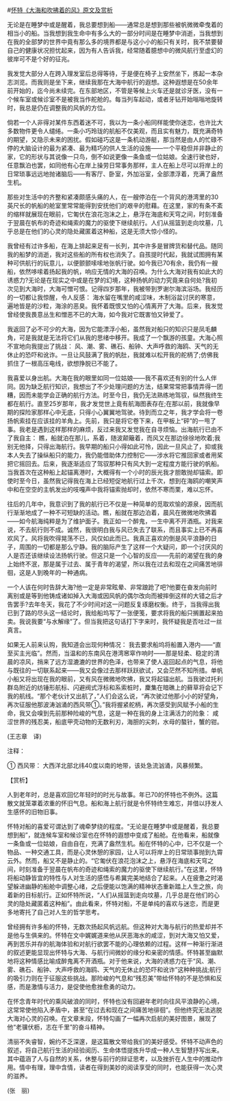#[怀特《大海和吹拂着的风》原文及赏析](https://www.vrrw.net/wx/12383.html)

无论是在睡梦中或是醒着，我总要想到船——通常总是想到那些被帆微微牵曳着的相当小的船。当我想到我生命中有多么大的一部分时间是在睡梦中消逝，当我想到在我的全部梦的世界中竟有那么多的境界都是与这小小的船只有关时，我不禁要替自己的健康状况担忧起来，因为有人告诉我，经常随着臆想中的微风航行至虚幻的彼岸可不是个好的征兆。

我发觉大部分人在跨入理发室后总得等待，于是便在椅子上安然坐下，拣起一本杂志浏览。而我则是坐下来，继续我那在大海中航行的遐想。这种遐想是在50余年前开始的，迄今尚未续完。在东部地区，不管是等候上火车还是就诊牙医，没有一个候车室或候诊室不是被我当作舵舱的。每当列车起动，或者牙钻开始嗡嗡地旋转时，我总是仍在调整我的风帆的方位。

倘若一个人非得对某件东西着迷不可，我以为一条小船同样能使你迷恋，也许比大多数物件更令人缱绻。一条小巧玲珑的航船不仅美观，而且实有魅力，既充满奇特的期望，又隐示未来的困扰。假如碰巧这是一条机动游艇，那当然是由人的忙碌不停的大脑设计的最为紧凑、最为精巧的供人生活的设施——一个平稳但并非静止的家，它的形状与其说像一只鸟，倒不如说更像一条鱼或一位姑娘。全速行驶也好，任意飘泊也罢，如同他有心在岸上操劳日常事务那样，主人在船上尽可以将岸上的日常琐事远远地抛诸脑后——有客厅、卧室，外加浴室，全部漂浮着，充满了盎然生机。

那些对生活中的齐整和紧凑颇感头痛的人，在一艘停泊在一个背风的港湾里的30英尺长的帆船的舱室里常常能得到安抚他们的艰辛的慰藉。在这里，家的有条不紊的缩样就展现在眼前，它匍伏在浪花泡沫之上，悬浮在海底和天穹之间，时刻准备于翌晨在帆布的奇迹和绳索的魔力的驱使下继续航行。人们从摇篮到走向坟墓，几乎总是在他们的心灵的隐处藏匿着这种船，这是无须大惊小怪的。



我曾经有过许多船，在海上排起来足有一长列，其中许多是冒牌货和替代品。随同我的船梦的消逝，我对这些船的所有权也消失了。自孩提时代起，我就试图拥有某种可供航行的玩意儿，以便颤颤嗦嗦地张帆行驶。如今我已70有余，我仍有一艘船，依然哆嗦着扬起我的帆，响应无情的大海的召唤。为什么大海对我有如此大的诱惑力?无论是在现实之中或是在梦的幻境，这种扬帆的动力究竟来自何处?我初次见到大海时，大海可憎可恨。记得四岁那年，我被带到罗谢尔海滨浴场。我经历的一切都让我惊醒，令人反感： 海水留在嘴里的咸涩味，木制浴盆讨厌的寒意，遍地皆是的沙粒，海涂的恶臭。我怀着既恨又怕的心情离开了大海。后来，我发觉曾经使我畏意丛生和憎恶不已的大海，如今我对它既害怕又钟爱了。

我返回了必不可少的大海，因为它能漂浮小船，虽然我对船只的知识只是凤毛麟角，可是我就是无法将它们从我的思绪中移开。我成了一个飘游的孩童。大海心照不宣地向我提出了挑战： 风、潮、雾、礁石、船钟、大声呼救的海鸥、天气的无休止的恐吓和讹诈。一旦让风鼓满了我的帆肚，我就难以松开我的舵柄了;仿佛我抓住了一根高压电线，欲想挣脱已不能了。

我喜爱以身出航。大海在我的眼里如同一位姑娘——我不喜欢还有别的什么人伴同。因为缺乏航行知识，我想出了不少处理问题的方法，结果常常把事情弄得一团糟，因而未能学会正确的航行方法。时至今日，我仍无法熟练地驾驭，纵然我终生都在航行。直至25岁那年，我才发觉世上竟有航海图表存在;在那以前，我就像早期的探险家那样心中无底，只得小心翼翼地驾驶。待到而立之年，我才学会将一卷扬帆索挂在应该挂的羊角上。先前，我只是将它卷下来，在甲板上“砰”的一甩了事。我老是遇到这样那样的麻烦，反过来我又发觉我在自寻烦恼。出海航行已由不了我自主： 瞧，船就泊在那儿，系着，随波颠簸着，而风又在那边徐徐地吹着;我别无他择，只得出海航行。我早期的船只小得如此可怜，因此一旦风止了，抑或我本人失去了操纵船只的能力，我仍能借助体力控制它——涉水将它推回家或者用桨把它摇回去。后来，我逐渐适应了驾驭那种只有风大到一定程度方能行驶的帆船。当我首次在这种船上起锚离港时，大概得有一个小时的辰光我才胆敢抛却锚索。即使时至今日，虽然我记得我在海上已经短促地航行过上千次，想到在海鸥的嘲笑声中和在空空的主帆发出的吱嘎声中我将锚索抛却时，依然不寒而栗，难以忘怀。

往后的几年中，我意识到了我的航行已不仅是一种简单的觅取欢愉的源泉，因而航行渐渐地成了一种不可短缺的活动。瞧，船就在那边泊着，晨风在微微地吹拂着——如今航海纯粹是为了维护面子。我正如一个醉鬼，一生中离不开酒瓶。对我来说，不去航行则不成。诚然，我很明白我与风已失去了联系，而且事实上已不再喜欢风了。风将我吹得晃荡不已，风仅如此而已。我真正喜欢的倒是风平浪静的日子，周围的一切都是那么宁静。我的脑际产生了这样一个大疑问，即一个讨厌风的人是否还该继续设法扬帆行驶。但这只是一个心智的反应——先前的渴望在我的身上始终不泯，那是属于过去、属于青年的渴望，所以我在过去和现在之间痛苦地徘徊，这是人到晚年的一种通病。

一个人该在何时告辞大海?他一定是非常眩晕、非常踉跄了吧?他要在奋发向前时离别或是等到他铸成诸如掉入大海或因风帆的偶尔改向而被摔倒这样的大错之后才告罢手?去年冬天，我花了不少时间对这一问题反复琢磨权衡。终于，当我得出我已到了路的尽头这一结论时，我给船坞写了一张便笺，要求将我的船只搁置起来拍卖。我说我要“与水解缘”了。但当我把这句话打下字来时，我怀疑我是否吐过一丝真言。

如果无人前来认购，我知道会出现何种情况： 我去要求船坞将船置入港内——“直至买主光临”。然而，当温和的东南风在港湾窸窣作响时——那是轻柔、稳定的清晨的凉风，捎来了远方湿漉漉的世界的色泽，也带来了使人返回起点的气息，将他与既往的一切联系起来——我又会像过去那样跃跃欲试，又会茫然不知所措。单帆小船又将出现在我的眼前，又有风在微微地吹拂，我又将起锚出航。当我驶过托利群岛附近的纺锤形航标、闪避阀式浮标和系索桩时，麇集在暗礁上的藓草将会记下我的航线。“那个老伙计又出航了，”人们会这么说，“再次驶过他那小小的好望角，再次征服他那波涛汹涌的西风带①。”我将握紧舵柄，再次感受到风赋予小船的生命，我又会嗅到先前那种险峻的气息，这是一种在我的身上注满活力的险象： 咸涩世界的残忍美，船底甲壳动物的无数利刃，海胆的尖刺，水母的螯针，蟹的钳。

(王志章　译)

注释：

① 西风带： 大西洋北部北纬40度以南的地带，该处急流汹涌，风暴频繁。

【赏析】

人到老年时，总是喜欢回忆年轻时的时光与故事。年已70的怀特也不例外。这篇散文就笼罩着浓重的怀旧气息。船和海上航行就是令怀特终生难忘，并借以抒发人生感怀的旧物旧事。

怀特对船的喜爱可谓达到了魂牵梦绕的程度。“无论是在睡梦中或是醒着，我总要想到船”，就连候车室和候诊室也在怀特的遐想中变成了船舱。在他看来，船就像一条鱼或一位姑娘，自由自在，充满了盎然生机。船在怀特的心中，已不仅是一个物品、一种交通工具，而是心灵休憩的家园，让人可以将岸上的日常琐事抛到九霄云外。然而，船又不是静止的。“它匍伏在浪花泡沫之上，悬浮在海底和天穹之间，时刻准备于翌晨在帆布的奇迹和绳索的魔力的驱使下继续航行。”在这里，怀特将船动静皆宜的特性与人对生活的感悟与希冀完美地结合了起来。人在疲惫之时渴望躲进幽静的船舱中调整心绪，之后便能以饱满的精神状态重新踏上人生之旅，向着新的目标航行。正如怀特所说，“人们从摇篮到走向坟墓，几乎总是在他们的心灵的隐处藏匿着这种船”。由此看来，怀特对船，不是单纯的喜欢与迷恋，而是更多地寄托了自己对人生的哲学思考。

曾经拥有许多船的怀特，无数次扬起风帆远航。但这种对大海与航行的热爱却并不是他与生俱来的。怀特在文中娓娓道来他从厌恶海水的咸涩，到对大海又怕又爱，再到苦乐并存的航海体验和对航行欲罢不能的心理依赖的过程。这样一种渐行渐进的叙述更能显现出怀特与大海、与航行间微妙的缘分和亲密的情感。怀特甚至幽默地将这种情感比喻成醉鬼离不开酒瓶。对于他来说，大海的诱惑力在于“风、潮、雾、礁石、船钟、大声呼救的海鸥、天气的无休止的恐吓和讹诈”这种种挑战;航行的吸引力则在于征服这些挑战。那险峻的气息和“残忍美”带给怀特的不是恐惧和反感，而是激情与活力，是促使他愈挫愈勇的动力。

在怀念青年时代的乘风破浪的同时，怀特也没有回避年老时向往风平浪静的心境，这常常使他陷入矛盾中，甚至“在过去和现在之间痛苦地徘徊”。但他终究无法逃脱大海对心灵的召唤。在文章末段，怀特勾画了一幅再次启航的美好图景，展现了他“老骥伏枥，志在千里”的奋斗精神。

清丽不失睿智，婉约不乏深邃，是这篇散文带给我们的美好感受。怀特不动声色的叙述，将自己航行生活的经验阅历、生命体悟提炼升华成一种人生智慧抒写出来。其中蕴涵了人与自然的关系，休整与前行的辩证思考，以及挫折在人生中的推动作用。情中有理，理中含情，读者在得到美妙的阅读享受的同时，也能获得一次心灵的滋养。

(张　丽)


